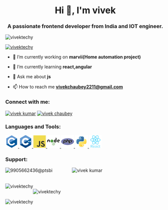 <h1 align="center">Hi 👋, I'm vivek</h1>
<h3 align="center">A passionate frontend developer from India and IOT engineer.</h3>

<p align="left"> <img src="https://komarev.com/ghpvc/?username=vivektechy&label=Profile%20views&color=0e75b6&style=flat" alt="vivektechy" /> </p>

<p align="left"> <a href="https://github.com/ryo-ma/github-profile-trophy"><img src="https://github-profile-trophy.vercel.app/?username=vivektechy" alt="vivektechy" /></a> </p>

- 🔭 I’m currently working on **marvii(Home automation project)**

- 🌱 I’m currently learning **react,angular**

- 💬 Ask me about **js**

- 📫 How to reach me **vivekchaubey2211@gmail.com**

<h3 align="left">Connect with me:</h3>
<p align="left">
<a href="https://linkedin.com/in/vivek kumar" target="blank"><img align="center" src="https://raw.githubusercontent.com/rahuldkjain/github-profile-readme-generator/master/src/images/icons/Social/linked-in-alt.svg" alt="vivek kumar" height="30" width="40" /></a>
<a href="https://fb.com/vivek chaubey" target="blank"><img align="center" src="https://raw.githubusercontent.com/rahuldkjain/github-profile-readme-generator/master/src/images/icons/Social/facebook.svg" alt="vivek chaubey" height="30" width="40" /></a>
</p>

<h3 align="left">Languages and Tools:</h3>
<p align="left"> <a href="https://www.cprogramming.com/" target="_blank" rel="noreferrer"> <img src="https://raw.githubusercontent.com/devicons/devicon/master/icons/c/c-original.svg" alt="c" width="40" height="40"/> </a> <a href="https://www.w3schools.com/cpp/" target="_blank" rel="noreferrer"> <img src="https://raw.githubusercontent.com/devicons/devicon/master/icons/cplusplus/cplusplus-original.svg" alt="cplusplus" width="40" height="40"/> </a> <a href="https://developer.mozilla.org/en-US/docs/Web/JavaScript" target="_blank" rel="noreferrer"> <img src="https://raw.githubusercontent.com/devicons/devicon/master/icons/javascript/javascript-original.svg" alt="javascript" width="40" height="40"/> </a> <a href="https://nodejs.org" target="_blank" rel="noreferrer"> <img src="https://raw.githubusercontent.com/devicons/devicon/master/icons/nodejs/nodejs-original-wordmark.svg" alt="nodejs" width="40" height="40"/> </a> <a href="https://www.php.net" target="_blank" rel="noreferrer"> <img src="https://raw.githubusercontent.com/devicons/devicon/master/icons/php/php-original.svg" alt="php" width="40" height="40"/> </a> <a href="https://www.python.org" target="_blank" rel="noreferrer"> <img src="https://raw.githubusercontent.com/devicons/devicon/master/icons/python/python-original.svg" alt="python" width="40" height="40"/> </a> <a href="https://reactjs.org/" target="_blank" rel="noreferrer"> <img src="https://raw.githubusercontent.com/devicons/devicon/master/icons/react/react-original-wordmark.svg" alt="react" width="40" height="40"/> </a> </p>

<h3 align="left">Support:</h3>
<p><a href="https://www.buymeacoffee.com/9905662436@ptsbi"> <img align="left" src="https://cdn.buymeacoffee.com/buttons/v2/default-yellow.png" height="50" width="210" alt="9905662436@ptsbi" /></a><a href="https://ko-fi.com/vivek kumar"> <img align="left" src="https://cdn.ko-fi.com/cdn/kofi3.png?v=3" height="50" width="210" alt="vivek kumar" /></a></p><br><br>

<p><img align="left" src="https://github-readme-stats.vercel.app/api/top-langs?username=vivektechy&show_icons=true&locale=en&layout=compact" alt="vivektechy" /></p>

<p>&nbsp;<img align="center" src="https://github-readme-stats.vercel.app/api?username=vivektechy&show_icons=true&locale=en" alt="vivektechy" /></p>

<p><img align="center" src="https://github-readme-streak-stats.herokuapp.com/?user=vivektechy&" alt="vivektechy" /></p>
